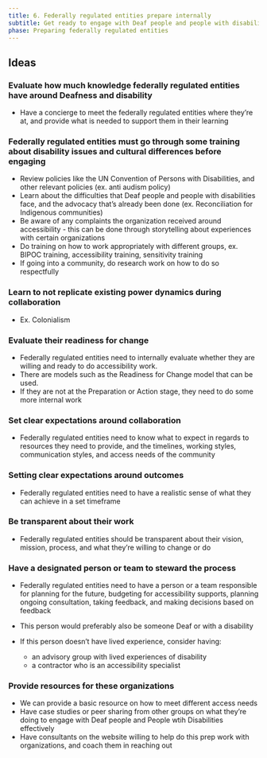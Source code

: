 ```yaml
---
title: 6. Federally regulated entities prepare internally
subtitle: Get ready to engage with Deaf people and people with disabilities.
phase: Preparing federally regulated entities
---
```

## Ideas

### Evaluate how much knowledge federally regulated entities have around Deafness and disability

* Have a concierge to meet the federally regulated entities where they’re at, and provide what is needed to support them in their learning

### Federally regulated entities must go through some training about disability issues and cultural differences before engaging

* Review policies like the UN Convention of Persons with Disabilities, and other relevant policies (ex. anti audism policy)
* Learn about the difficulties that Deaf people and people with disabilities face, and the advocacy that’s already been done (ex. Reconciliation for Indigenous communities)
* Be aware of any complaints the organization received  around accessibility - this can be done through storytelling about experiences with certain organizations
* Do training on how to work appropriately with different groups, ex. BIPOC training, accessibility training, sensitivity training
* If going into a community, do research work on how to do so respectfully

### Learn to not replicate existing power dynamics during collaboration


* Ex. Colonialism



### Evaluate their readiness for change

* Federally regulated entities need to internally evaluate whether they are willing and ready to do accessibility work.
* There are models such as the Readiness for Change model that can be used.
* If they are not at the Preparation or Action stage, they need to do some more internal work

### Set clear expectations around collaboration

* Federally regulated entities need to know what to expect in regards to resources they need to provide, and the timelines, working styles, communication styles, and access needs of the community

### Setting clear expectations around outcomes

* Federally regulated entities need to have a realistic sense of what they can achieve in a set timeframe

### Be transparent about their work

* Federally regulated entities should be transparent about their vision, mission, process, and what they’re willing to change or do

### Have a designated person or team to steward the process

* Federally regulated entities need to have a person or a team responsible for planning for the future, budgeting for accessibility supports, planning ongoing consultation, taking feedback, and making decisions based on feedback
* This person would preferably also be someone Deaf or with a disability
* If this person doesn’t have lived experience, consider having:

  * an advisory group with lived experiences of disability 
  * a contractor who is an accessibility specialist

### Provide resources for these organizations


* We can provide a basic resource on how to meet different access needs
* Have case studies or peer sharing from other groups on what they’re doing to engage with Deaf people and People wtih Disabilities effectively
* Have consultants on the website willing to help do this prep work with organizations, and coach them in reaching out
